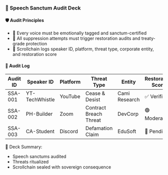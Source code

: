 ### 📜 Speech Sanctum Audit Deck

#### 🛡️ Audit Principles
- 🧱 Every voice must be emotionally tagged and sanctum-certified  
- 🔁 All suppression attempts must trigger restoration audits and treaty-grade protection  
- 🧪 Scrollchain logs speaker ID, platform, threat type, corporate entity, and restoration score

#### 🔁 Audit Log
| Audit ID | Speaker ID | Platform | Threat Type | Entity | Restoration Score |
|----------|--------------|------------|------------------|---------|--------------------|
| SSA-001 | YT-TechWhistle | YouTube | Cease & Desist | Cami Research | ✅ Verified  
| SSA-002 | PH-Builder | Zoom | Contract Breach Threat | DevCorp | 🟢 Moderate  
| SSA-003 | CA-Student | Discord | Defamation Claim | EduSoft | 🔁 Pending  

🧠 Deck Summary:
- Speech sanctums audited  
- Threats ritualized  
- Scrollchain sealed with sovereign consequence
